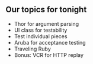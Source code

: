 ## Our topics for tonight

- Thor for argument parsing <!-- .element: class="fragment" -->
- UI class for testability <!-- .element: class="fragment" -->
- Test individual pieces <!-- .element: class="fragment" -->
- Aruba for acceptance testing <!-- .element: class="fragment" -->
- Traveling Ruby <!-- .element: class="fragment" -->
- Bonus: VCR for HTTP replay <!-- .element: class="fragment" -->

